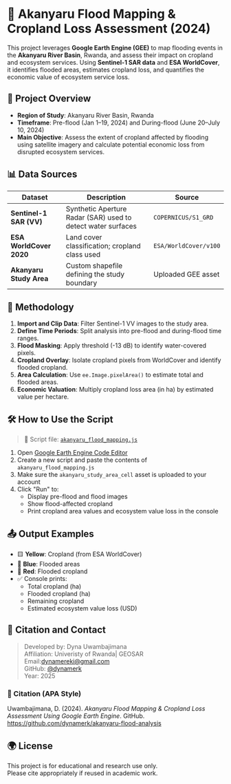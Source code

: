 # 🌊 Akanyaru Flood Mapping & Cropland Loss Assessment (2024)

This project leverages **Google Earth Engine (GEE)** to map flooding events in the **Akanyaru River Basin**, Rwanda, and assess their impact on cropland and ecosystem services. Using **Sentinel-1 SAR data** and **ESA WorldCover**, it identifies flooded areas, estimates cropland loss, and quantifies the economic value of ecosystem service loss.
## 📌 Project Overview

- **Region of Study**: Akanyaru River Basin, Rwanda
- **Timeframe**: Pre-flood (Jan 1–19, 2024) and During-flood (June 20–July 10, 2024)
- **Main Objective**: Assess the extent of cropland affected by flooding using satellite imagery and calculate potential economic loss from disrupted ecosystem services.
## 📊 Data Sources

| Dataset | Description | Source |
|--------|-------------|--------|
| **Sentinel-1 SAR (VV)** | Synthetic Aperture Radar (SAR) used to detect water surfaces | `COPERNICUS/S1_GRD` |
| **ESA WorldCover 2020** | Land cover classification; cropland class used | `ESA/WorldCover/v100` |
| **Akanyaru Study Area** | Custom shapefile defining the study boundary | Uploaded GEE asset |
## 🧠 Methodology

1. **Import and Clip Data**: Filter Sentinel-1 VV images to the study area.
2. **Define Time Periods**: Split analysis into pre-flood and during-flood time ranges.
3. **Flood Masking**: Apply threshold (-13 dB) to identify water-covered pixels.
4. **Cropland Overlay**: Isolate cropland pixels from WorldCover and identify flooded cropland.
5. **Area Calculation**: Use `ee.Image.pixelArea()` to estimate total and flooded areas.
6. **Economic Valuation**: Multiply cropland loss area (in ha) by estimated value per hectare.

## 🛠️ How to Use the Script

> 📂 Script file: [`akanyaru_flood_mapping.js`](./akanyaru_flood_mapping.js)

1. Open [Google Earth Engine Code Editor](https://code.earthengine.google.com/)
2. Create a new script and paste the contents of `akanyaru_flood_mapping.js`
3. Make sure the `akanyaru_study_area_cell` asset is uploaded to your account
4. Click "Run" to:
   - Display pre-flood and flood images
   - Show flood-affected cropland
   - Print cropland area values and ecosystem value loss in the console

## 📤 Output Examples

- 🟨 **Yellow**: Cropland (from ESA WorldCover)
- 🔵 **Blue**: Flooded areas
- 🔴 **Red**: Flooded cropland
- ✅ Console prints:
  - Total cropland (ha)
  - Flooded cropland (ha)
  - Remaining cropland
  - Estimated ecosystem value loss (USD)

## 📎 Citation and Contact

> Developed by: Dyna Uwambajimana  
> Affiliation: Univeristy of Rwanda| GEOSAR  
> Email:dynamereki@gmail.com  
> GitHub: [@dynamerk](https://github.com/dynamerk)  
> Year: 2025

### 🔖 Citation (APA Style)

Uwambajimana, D. (2024). *Akanyaru Flood Mapping & Cropland Loss Assessment Using Google Earth Engine*. GitHub. https://github.com/dynamerk/akanyaru-flood-analysis

## 🌍 License

This project is for educational and research use only.  
Please cite appropriately if reused in academic work.

